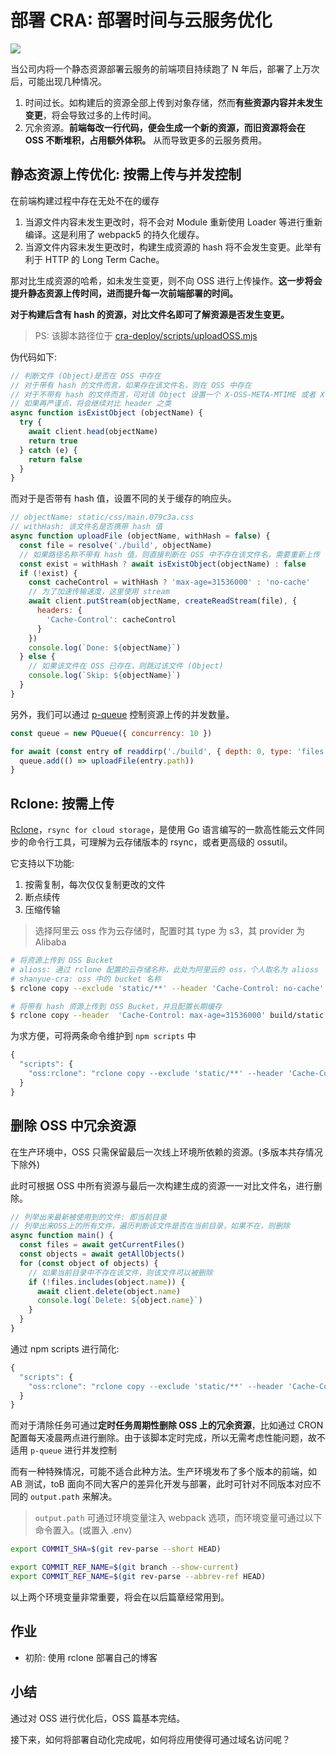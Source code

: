 # 部署 CRA: 部署时间与云服务优化

![](https://static.shanyue.tech/images/22-05-23/oss-optimize.79b9fc.webp)

当公司内将一个静态资源部署云服务的前端项目持续跑了 N 年后，部署了上万次后，可能出现几种情况。

1. 时间过长。如构建后的资源全部上传到对象存储，然而**有些资源内容并未发生变更**，将会导致过多的上传时间。
1. 冗余资源。**前端每改一行代码，便会生成一个新的资源，而旧资源将会在 OSS 不断堆积，占用额外体积。** 从而导致更多的云服务费用。

## 静态资源上传优化: 按需上传与并发控制

在前端构建过程中存在无处不在的缓存

1. 当源文件内容未发生更改时，将不会对 Module 重新使用 Loader 等进行重新编译。这是利用了 webpack5 的持久化缓存。
1. 当源文件内容未发生更改时，构建生成资源的 hash 将不会发生变更。此举有利于 HTTP 的 Long Term Cache。

那对比生成资源的哈希，如未发生变更，则不向 OSS 进行上传操作。**这一步将会提升静态资源上传时间，进而提升每一次前端部署的时间。**

**对于构建后含有 hash 的资源，对比文件名即可了解资源是否发生变更。**

> PS: 该脚本路径位于 [cra-deploy/scripts/uploadOSS.mjs](https://github.com/shfshanyue/cra-deploy/blob/master/scripts/uploadOSS.mjs)

伪代码如下:

``` js
// 判断文件 (Object)是否在 OSS 中存在
// 对于带有 hash 的文件而言，如果存在该文件名，则在 OSS 中存在
// 对于不带有 hash 的文件而言，可对该 Object 设置一个 X-OSS-META-MTIME 或者 X-OSS-META-HASH 每次对比来判断该文件是否存在更改，本函数跳过
// 如果再严谨点，将会继续对比 header 之类
async function isExistObject (objectName) {
  try {
    await client.head(objectName)
    return true
  } catch (e) {
    return false
  }
}
```

而对于是否带有 hash 值，设置不同的关于缓存的响应头。

``` js
// objectName: static/css/main.079c3a.css
// withHash: 该文件名是否携带 hash 值
async function uploadFile (objectName, withHash = false) {
  const file = resolve('./build', objectName)
  // 如果路径名称不带有 hash 值，则直接判断在 OSS 中不存在该文件名，需要重新上传
  const exist = withHash ? await isExistObject(objectName) : false
  if (!exist) {
    const cacheControl = withHash ? 'max-age=31536000' : 'no-cache'
    // 为了加速传输速度，这里使用 stream
    await client.putStream(objectName, createReadStream(file), {
      headers: {
        'Cache-Control': cacheControl
      }
    })
    console.log(`Done: ${objectName}`)
  } else {
    // 如果该文件在 OSS 已存在，则跳过该文件 (Object)
    console.log(`Skip: ${objectName}`)
  }
}
```

另外，我们可以通过 [p-queue](https://github.com/sindresorhus/p-queue) 控制资源上传的并发数量。

``` js
const queue = new PQueue({ concurrency: 10 })

for await (const entry of readdirp('./build', { depth: 0, type: 'files' })) {
  queue.add(() => uploadFile(entry.path))
}
```

## Rclone: 按需上传

[Rclone](https://github.com/rclone/rclone)，`rsync for cloud storage`，是使用 Go 语言编写的一款高性能云文件同步的命令行工具，可理解为云存储版本的 rsync，或者更高级的 ossutil。

它支持以下功能:

1. 按需复制，每次仅仅复制更改的文件
1. 断点续传
1. 压缩传输

> 选择阿里云 oss 作为云存储时，配置时其 type 为 s3，其 provider 为 Alibaba

``` bash
# 将资源上传到 OSS Bucket
# alioss: 通过 rclone 配置的云存储名称，此处为阿里云的 oss，个人取名为 alioss
# shanyue-cra: oss 中的 bucket 名称
$ rclone copy --exclude 'static/**' --header 'Cache-Control: no-cache' build alioss:/shanyue-cra --progress 

# 将带有 hash 资源上传到 OSS Bucket，并且配置长期缓存
$ rclone copy --header  'Cache-Control: max-age=31536000' build/static alioss:/shanyue-cra/static --progress
```

为求方便，可将两条命令维护到 `npm scripts` 中

``` js
{
  "scripts": {
    "oss:rclone": "rclone copy --exclude 'static/**' --header 'Cache-Control: no-cache' build alioss:/shanyue-cra --progress && rclone copy --header  'Cache-Control: max-age=31536000' build/static alioss:/shanyue-cra/static --progress",
  }
}
```

## 删除 OSS 中冗余资源

在生产环境中，OSS 只需保留最后一次线上环境所依赖的资源。(多版本共存情况下除外)

此时可根据 OSS 中所有资源与最后一次构建生成的资源一一对比文件名，进行删除。

``` js
// 列举出来最新被使用到的文件: 即当前目录
// 列举出来OSS上的所有文件，遍历判断该文件是否在当前目录，如果不在，则删除
async function main() {
  const files = await getCurrentFiles()
  const objects = await getAllObjects()
  for (const object of objects) {
    // 如果当前目录中不存在该文件，则该文件可以被删除
    if (!files.includes(object.name)) {
      await client.delete(object.name)
      console.log(`Delete: ${object.name}`)
    }
  }
}
```

通过 npm scripts 进行简化:

``` js
{
  "scripts": {
    "oss:rclone": "rclone copy --exclude 'static/**' --header 'Cache-Control: no-cache' build alioss:/shanyue-cra --progress && rclone copy --header  'Cache-Control: max-age=31536000' build/static alioss:/shanyue-cra/static --progress",
  }
}
```

而对于清除任务可通过**定时任务周期性删除 OSS 上的冗余资源**，比如通过 CRON 配置每天凌晨两点进行删除。由于该脚本定时完成，所以无需考虑性能问题，故不适用 `p-queue` 进行并发控制

而有一种特殊情况，可能不适合此种方法。生产环境发布了多个版本的前端，如 AB 测试，toB 面向不同大客户的差异化开发与部署，此时可针对不同版本对应不同的 `output.path` 来解决。

> `output.path` 可通过环境变量注入 webpack 选项，而环境变量可通过以下命令置入。(或置入 .env)

``` bash
export COMMIT_SHA=$(git rev-parse --short HEAD)

export COMMIT_REF_NAME=$(git branch --show-current)
export COMMIT_REF_NAME=$(git rev-parse --abbrev-ref HEAD)
```

以上两个环境变量非常重要，将会在以后篇章经常用到。

## 作业

+ 初阶: 使用 rclone 部署自己的博客

## 小结

通过对 OSS 进行优化后，OSS 篇基本完结。

接下来，如何将部署自动化完成呢，如何将应用使得可通过域名访问呢？
